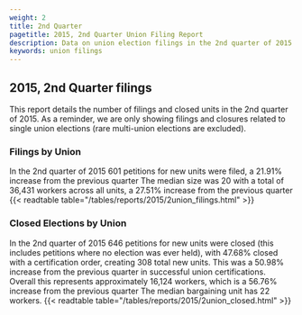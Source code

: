 ```yaml
---
weight: 2
title: 2nd Quarter
pagetitle: 2015, 2nd Quarter Union Filing Report
description: Data on union election filings in the 2nd quarter of 2015
keywords: union filings
---
```


## 2015, 2nd Quarter filings

This report details the number of filings and closed units in the 2nd quarter of 2015. As a reminder, we are only showing filings and closures related to single union elections (rare multi-union elections are excluded).

### Filings by Union
In the 2nd quarter of 2015 601 petitions for new units were filed, a 21.91% increase from the previous quarter The median size was 20 with a total of 36,431 workers across all units, a 27.51% increase from the previous quarter
{{< readtable table="/tables/reports/2015/2union_filings.html" >}}

### Closed Elections by Union
In the 2nd quarter of 2015 646 petitions for new units were closed (this includes petitions where no election was ever held), with 47.68% closed with a certification order, creating 308 total new units. This was a 50.98% increase from the previous quarter in successful union certifications. Overall this represents approximately 16,124 workers, which is a 56.76% increase from the previous quarter The median bargaining unit has 22 workers.
{{< readtable table="/tables/reports/2015/2union_closed.html" >}}
